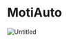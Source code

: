 # MotiAuto

![Untitled](https://github.com/MotiAuto/.github/assets/108280115/d6fe15ff-4a64-4fb2-b940-1664084a460c)
